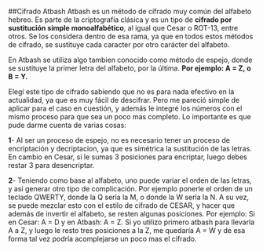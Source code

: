##Cifrado Atbash
Atbash es un método de cifrado muy común del alfabeto hebreo. Es parte de la criptografía clásica y es un tipo de **cifrado por sustitución simple monoalfabético**, al igual que Cesar o  ROT-13, entre otros. Se los considera dentro de esa rama, ya que en todos estos métodos de cifrado, se sustituye cada caracter por otro carácter del alfabeto.

En Atbash se utiliza algo tambien conocido como método de espejo, donde se sustituye la primer letra del alfabeto, por la última. **Por ejemplo: A = Z, o B = Y.**

Elegí este tipo de cifrado sabiendo que no es para nada efectivo en la actualidad, ya que es muy fácil de descifrar. Pero me pareció simple de aplicar para el caso en cuestión, y además le integré los números con el mismo proceso para que sea un poco mas completo.
Lo importante es que pude darme cuenta de varias cosas:

**1**- Al ser un proceso de espejo, no es necesario tener un proceso de encriptación y decriptacion, ya que es simétrica la sustitución de las letras. En cambio en Cesar, si le sumas 3 posiciones para encriptar, luego debes restar 3 para desencriptar.

**2**- Teniendo como base al alfabeto, uno puede variar el orden de las letras, y así generar otro tipo de complicación. Por ejemplo ponerle el orden de un teclado QWERTY, donde la Q sería la M, o donde la W sería la N.
A su vez, se puede mezclar esto con el estilo de cifrado de CESAR, y hacer que además de invertir el alfabeto, se resten algunas posiciones. Por ejemplo: Si en  Cesar: A = D  y en Atbash: A = Z. Si yo utilizo primero atbash para llevarla A a Z, y luego le resto tres posiciones a la Z, me quedaría A = W y de esa forma tal vez podría acomplejarse un poco mas el cifrado.
